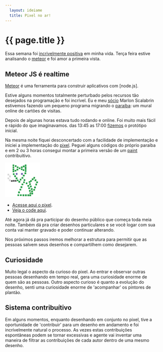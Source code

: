 ```yaml
---
  layout: ideiame
  title: Pixel no ar!
---
```


# {{ page.title }}

Essa semana foi [incrivelmente positiva][pixel] em minha vida. Terça feira estive analisando o [meteor] e foi amor a primeira vista.

## Meteor JS é realtime

[Meteor][meteor] é uma ferramenta para construir aplicativos com [node.js].

Estive alguns momentos totalmente perturbado pelos recursos tão desejados na programação e foi incrível. Eu e meu [sócio][inventto] Marlon Scalabrin estivemos fazendo um pequeno programa migrando o [paraíba][paraiba]: um mural online de cartões de visitas.

Depois de algunas horas estava tudo rodando e online. Foi muito mais fácil e rápido do que imaginavamos. das 13:45 as 17:00 [fizemos][paraiba] o protótipo inicial.

Na mesma noite fiquei desconcertado com a facilidade de implementação e iniciei a implementação do [pixel]. Peguei alguns códigos do próprio paraíba e em 2 ou 3 horas consegui montar a primeira versão de um [paint][pixel] contribuitivo.

![pixel-logo]

* [Acesse aqui o pixel][pixel].
* [Veja o code aqui][codepixel].

Até agora já dá pra participar do desenho público que começa toda meia noite. Também dá pra criar desenhos particulares e se você logar com sua conta vai manter gravado e poder continuar alterando.

Nos próximos passos iremos melhorar a estrutura para permitir que as pessoas salvem seus desenhos e compartilhem como desejarem.

## Curiosidade

Muito legal o aspecto da curioso do pixel. Ao entrar e observar outras pessoas desenhando em tempo real, gera uma curiosidade enorme de quem são as pessoas. Outro aspecto curioso é quanto a evolução do desenho, senti uma curiosidade enorme de 'acompanhar' os pintores de plantão.


## Sistema contribuítivo


Em alguns momentos, enquanto desenhando em conjunto no pixel, tive a oportunidade de 'contribuir' para um desenho em andamento e foi incrívelmente natural o processo. As vezes estas contribuições espontâneas podem se tornar excessivas e agente vai inventar uma maneira de filtrar as contribuições de cada autor dentro de uma mesmo desenho.


[pixel]: http://pixel.ideia.me
[codepixel]: http://github.com/jonatas/pixel
[inventto]: http://invent.to
[meteor]: http://meteor.com
[paraiba]: http://github.com/inventto/paraiba
[pixel-logo]: /images/pixel-logo.png
[nodejs]: http://nodejs.org
